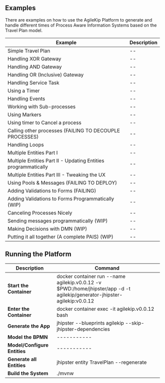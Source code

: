 ## Examples

There are examples on how to use the AgileKip Platform to generate and handle different times of Process Aware Information Systems based on the Travel Plan model.

| Example                                                        | Description |
| -------------------------------------------------------------- | ----------- |
| Simple Travel Plan                                             | --          |
| Handling XOR Gateway                                           | --          |
| Handling AND Gateway                                           | --          |
| Handling OR (Inclusive) Gateway                                | --          |
| Handling Service Task                                          | --          |
| Using a Timer                                                  | --          |
| Handling Events                                                | --          |
| Working with Sub-processes                                     | --          |
| Using Markers                                                  | --          |
| Using timer to Cancel a process                                | --          |
| Calling other processes (FAILING TO DECOUPLE PROCESSES)        | --          |
| Handling Loops                                                 | --          |
| Multiple Entities Part I                                       | --          |
| Multiple Entities Part II - Updating Entities programmatically | --          |
| Multiple Entities Part III - Tweaking the UX                   | --          |
| Using Pools & Messages (FAILING TO DEPLOY)                     | --          |
| Adding Validations to Forms (FAILING)                          | --          |
| Adding Validations to Forms Programmatically (WIP)             | --          |
| Canceling Processes Nicely                                     | --          |
| Sending messages programmatically (WIP)                        | --          |
| Making Decisions with DMN (WIP)                                | --          |
| Putting it all together (A complete PAIS) (WIP)                | --          |

<p>

## Running the Platform

| Description                  | Command                                                                                                                    |
| ---------------------------- | -------------------------------------------------------------------------------------------------------------------------- |
| **Start the Container**      | docker container run --name agilekip.v0.0.12 -v $PWD:/home/jhipster/app -d -t agilekip/generator-jhipster-agilekip:v0.0.12 |
| **Enter the Container**      | docker container exec -it agilekip.v0.0.12 bash                                                                            |
| **Generate the App**         | jhipster --blueprints agilekip --skip-jhipster-dependencies                                                                |
| **Model the BPMN**           | -----------                                                                                                                |
| **Model/Configure Entities** | -----------                                                                                                                |
| **Generate all Entities**    | jhipster entity TravelPlan --regenerate                                                                                    |
| **Build the System**         | ./mvnw                                                                                                                     |
